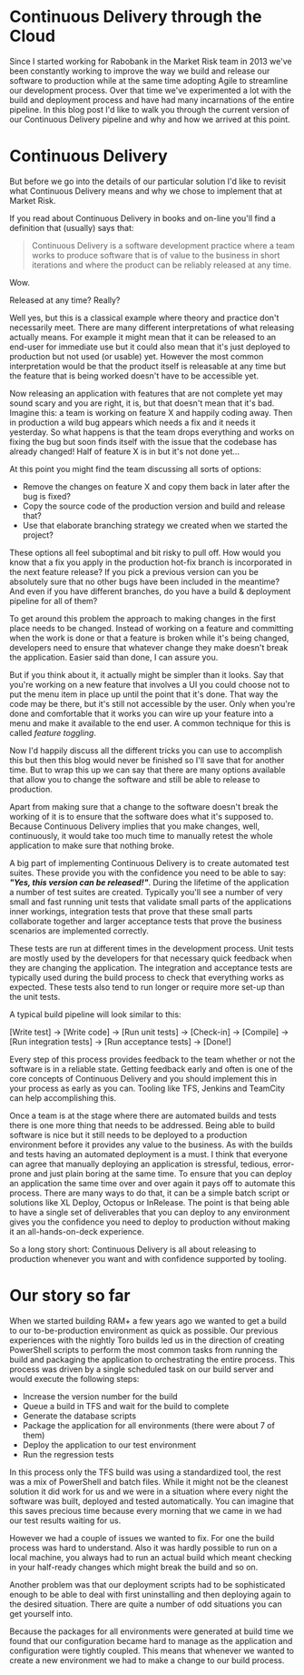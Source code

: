 # Continuous Delivery through the Cloud
Since I started working for Rabobank in the Market Risk team in 2013 we've been constantly working to improve the way we build and release our software to production while at the same time adopting Agile to streamline our development process. Over that time we've experimented a lot with the build and deployment process and have had many incarnations of the entire pipeline. In this blog post I'd like to walk you through the current version of our Continuous Delivery pipeline and why and how we arrived at this point.

# Continuous Delivery
But before we go into the details of our particular solution I'd like to revisit what Continuous Delivery means and why we chose to implement that at Market Risk.  

If you read about Continuous Delivery in books and on-line you'll find a definition that (usually) says that:
>Continuous Delivery is a software development practice where a team works to produce software that is of value to the business in short iterations and where the product can be reliably released at any time.

Wow.

Released at any time? Really?

Well yes, but this is a classical example where theory and practice don't necessarily meet. There are many different interpretations of what releasing actually means. For example it might mean that it can be released to an end-user for immediate use but it could also mean that it's just deployed to production but not used (or usable) yet. However the most common interpretation would be that the product itself is releasable at any time but the feature that is being worked doesn't have to be accessible yet.

Now releasing an application with features that are not complete yet may sound scary and you are right, it is, but that doesn't mean that it's bad. Imagine this: a team is working on feature X and happily coding away. Then in production a wild bug appears which needs a fix and it needs it yesterday. So what happens is that the team drops everything and works on fixing the bug but soon finds itself with the issue that the codebase has already changed! Half of feature X is in but it's not done yet...  

At this point you might find the team discussing all sorts of options:  

* Remove the changes on feature X and copy them back in later after the bug is fixed?
* Copy the source code of the production version and build and release that?
* Use that elaborate branching strategy we created when we started the project?

These options all feel suboptimal and bit risky to pull off. How would you know that a fix you apply in the production hot-fix branch is incorporated in the next feature release? If you pick a previous version can you be absolutely sure that no other bugs have been included in the meantime? And even if you have different branches, do you have a build & deployment pipeline for all of them?

To get around this problem the approach to making changes in the first place needs to be changed. Instead of working on a feature and committing when the work is done or that a feature is broken while it's being changed, developers need to ensure that whatever change they make doesn't break the application. Easier said than done, I can assure you.

But if you think about it, it actually might be simpler than it looks. Say that you're working on a new feature that involves a UI you could choose not to put the menu item in place up until the point that it's done. That way the code may be there, but it's still not accessible by the user. Only when you're done and comfortable that it works you can wire up your feature into a menu and make it available to the end user. A common technique for this is called *feature toggling*.

Now I'd happily discuss all the different tricks you can use to accomplish this but then this blog would never be finished so I'll save that for another time. But to wrap this up we can say that there are many options available that allow you to change the software and still be able to release to production.

Apart from making sure that a change to the software doesn't break the working of it is to ensure that the software does what it's supposed to. Because Continuous Delivery implies that you make changes, well, continuously, it would take too much time to manually retest the whole application to make sure that nothing broke.

A big part of implementing Continuous Delivery is to create automated test suites. These provide you with the confidence you need to be able to say: ***"Yes, this version can be released!"***. During the lifetime of the application a number of test suites are created. Typically you'll see a number of very small and fast running unit tests that validate small parts of the applications inner workings, integration tests that prove that these small parts collaborate together and larger acceptance tests that prove the business scenarios are implemented correctly.

These tests are run at different times in the development process. Unit tests are mostly used by the developers for that necessary quick feedback when they are changing the application. The integration and acceptance tests are typically used during the build process to check that everything works as expected. These tests also tend to run longer or require more set-up than the unit tests.

A typical build pipeline will look similar to this:

[Write test] -> [Write code] -> [Run unit tests] -> [Check-in] -> [Compile] -> [Run integration tests] -> [Run acceptance tests] -> [Done!]

Every step of this process provides feedback to the team whether or not the software is in a reliable state. Getting feedback early and often is one of the core concepts of Continuous Delivery and you should implement this in your process as early as you can. Tooling like TFS, Jenkins and TeamCity can help accomplishing this.

Once a team is at the stage where there are automated builds and tests there is one more thing that needs to be addressed. Being able to build software is nice but it still needs to be deployed to a production environment before it provides any value to the business. As with the builds and tests having an automated deployment is a must. I think that everyone can agree that manually deploying an application is stressful, tedious, error-prone and just plain boring at the same time. To ensure that you can deploy an application the same time over and over again it pays off to automate this process. There are many ways to do that, it can be a simple batch script or solutions like XL Deploy, Octopus or InRelease. The point is that being able to have a single set of deliverables that you can deploy to any environment gives you the confidence you need to deploy to production without making it an all-hands-on-deck experience.

So a long story short: Continuous Delivery is all about releasing to production whenever you want and with confidence supported by tooling.

# Our story so far
When we started building RAM+ a few years ago we wanted to get a build to our to-be-production environment as quick as possible. Our previous experiences with the nightly Toro builds led us in the direction of creating PowerShell scripts to perform the most common tasks from running the build and packaging the application to orchestrating the entire process.
This process was driven by a single scheduled task on our build server and would execute the following steps:

* Increase the version number for the build
* Queue a build in TFS and wait for the build to complete
* Generate the database scripts
* Package the application for all environments (there were about 7 of them)
* Deploy the application to our test environment
* Run the regression tests

In this process only the TFS build was using a standardized tool, the rest was a mix of PowerShell and batch files. While it might not be the cleanest solution it did work for us and we were in a situation where every night the software was built, deployed and tested automatically. You can imagine that this saves precious time because every morning that we came in we had our test results waiting for us.  

However we had a couple of issues we wanted to fix. For one the build process was hard to understand. Also it was hardly possible to run on a local machine, you always had to run an actual build which meant checking in your half-ready changes which might break the build and so on.

Another problem was that our deployment scripts had to be sophisticated enough to be able to deal with first uninstalling and then deploying again to the desired situation. There are quite a number of odd situations you can get yourself into.

Because the packages for all environments were generated at build time we found that our configuration became hard to manage as the application and configuration were tightly coupled. This means that whenever we wanted to create a new environment we had to make a change to our build process.